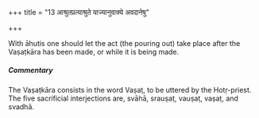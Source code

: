 +++
title = "13 आश्रुतप्रत्याश्रुते याज्यानुवाक्ये अवदानेषु"

+++

With āhutis one should let the act (the pouring out) take place after the Vaṣaṭkāra has been made, or while it is being made.

#####  Commentary

The Vaṣaṭkāra consists in the word Vaṣaṭ, to be uttered by the Hotṛ-priest. The five sacrificial interjections are, svāhā, srauṣaṭ, vauṣaṭ, vaṣaṭ, and svadhā.
